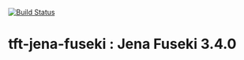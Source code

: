 [![Build Status](https://travis-ci.org/BorderCloud/tft-jena-fuseki.svg)](https://travis-ci.org/bordercloud/tft-jena-fuseki)

# tft-jena-fuseki : Jena Fuseki 3.4.0
